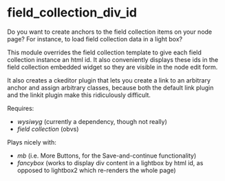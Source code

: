 field_collection_div_id
=======================

Do you want to create anchors to the field collection items on your node page? 
For instance, to load field collection data in a light box? 

This module overrides the field collection template to give each field collection 
instance an html id. It also conveniently displays these ids in the field collection 
embedded widget so they are visible in the node edit form.

It also creates a ckeditor plugin that lets you create a link to an arbitrary anchor
and assign arbitrary classes, because both the default link plugin and the linkit plugin
make this ridiculously difficult.

Requires:
- _wysiwyg_ (currently a dependency, though not really)
- _field collection_ (obvs)

Plays nicely with:
- _mb_ (i.e. More Buttons, for the Save-and-continue functionality)
- _fancybox_ (works to display div content in a lightbox by html id, as opposed to lightbox2 which re-renders the whole page)
